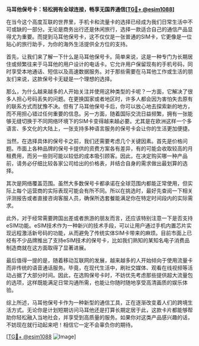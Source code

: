 **马耳他保号卡：轻松拥有全球连接，畅享无国界通信[[TG💪+ @esim1088](https://t.me/s/esim1088)]**

在当今这个高度互联的世界里，手机卡和流量卡的选择已经成为我们日常生活中不可或缺的一部分。无论是商务出行还是休闲旅行，选择一款适合自己的通信产品显得尤为重要。而提到马耳他保号卡，这不仅仅是一张普通的SIM卡，它更像是一位贴心的旅行助手，为你的海外生活提供全方位的支持。

首先，让我们来了解一下什么是马耳他保号卡。简单来说，这是一种专门为长期居住或频繁往来于马耳他的用户设计的电话卡。它允许用户保留现有的手机号码，同时享受本地通话、短信以及高速数据服务。对于那些需要在马耳他工作或生活的朋友们来说，这款保号卡无疑是一个理想的选择。

那么，为什么越来越多的人开始关注并使用这种类型的卡呢？一方面，它解决了很多人担心号码丢失的问题。在更换国家或者地区时，许多人都会因为害怕失去原有的联系方式而犹豫不决。但有了马耳他保号卡后，你可以放心地去探索新的地方，而不用担心错过任何重要的信息。另一方面，随着国际交流日益频繁，拥有一张能够无缝切换于不同网络环境下的SIM卡变得越来越必要。尤其是在欧洲这样一个多语言、多文化的大陆上，一张支持多种语言服务的保号卡会让你的生活更加便捷。

当然，在选择具体的保号卡之前，我们还需要考虑几个关键因素。首先是价格问题。市面上各种品牌的保号卡提供的资费方案各有差异，有的可能会收取较高的月租费用，而另一些则可能以较低的成本吸引顾客。因此，在决定购买哪一种产品前，请务必仔细比较各家公司给出的价格表，并结合自身的需求做出最划算的选择。

其次是网络覆盖范围。虽然大多数保号卡都承诺在全球范围内都能正常使用，但实际上每个运营商的实际表现可能会有所不同。所以在挑选时，最好先查阅一下相关评测报告或者直接咨询客服人员，确保所选套餐能满足你在特定时间段内的实际需求。

此外，对于经常需要跨国出差或者旅游的朋友而言，还应该特别注意一下是否支持eSIM功能。eSIM技术作为一种新兴的技术手段，可以让用户通过手机内置芯片实现远程激活新号码的功能，从而避免了传统实体SIM卡带来的麻烦。目前市面上已经有不少品牌推出了支持eSIM技术的保号卡，比如我们熟知的某知名电子消费品制造商就在这方面取得了显著进展。

最后值得一提的是，随着移动互联网的发展，越来越多的人开始倾向于使用流量卡而非传统的语音通话服务。毕竟，在现代生活中，刷社交媒体、观看在线视频等活动占据了大部分时间。因此，在选购保号卡时，不妨优先考虑那些提供超大流量包的选项，这样既能满足日常沟通所需，也能让你随时随地享受高清画质的娱乐体验。

综上所述，马耳他保号卡作为一种新型的通信工具，正在逐渐改变着人们的跨境生活方式。无论你是计划短期访问马耳他还是打算长期定居于此，这款卡片都能够帮助你轻松融入当地社会，并享受到高质量的服务。如果你对这类产品感兴趣的话，不妨现在就行动起来吧！相信它一定不会辜负你的期待。

[[TG💪+ @esim1088](https://t.me/s/esim1088) ![Image](https://i.postimg.cc/4NQfJmqS/Snipaste-2025-05-13-00-14-12.png)]